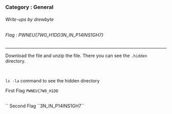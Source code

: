 ### Category : General
###### Write-ups by drewbyte
###### Flag : PWNEU{7W0_H1DD3N_IN_P14INS1GH7}
---

Download the file and unzip the file. There you can see the ``.hidden`` directory.


<br>
<img src="https://github.com/drew-byte/pwneu-writeups/blob/main/00x8%20saved%20images/Pasted%20image%2020240319000134.png" alt="">
 <br>

``ls -la`` command to see the hidden directory

First Flag ``PWNEU{7W0_H1DD``


<br>
<img src="https://github.com/drew-byte/pwneu-writeups/blob/main/00x8%20saved%20images/Pasted%20image%2020240319000209.png" alt="">
 <br>
``
Second Flag ``3N_IN_P14INS1GH7``


<br>
<img src="https://github.com/drew-byte/pwneu-writeups/blob/main/00x8%20saved%20images/Pasted%20image%2020240319000317.png" alt="">
 <br>

